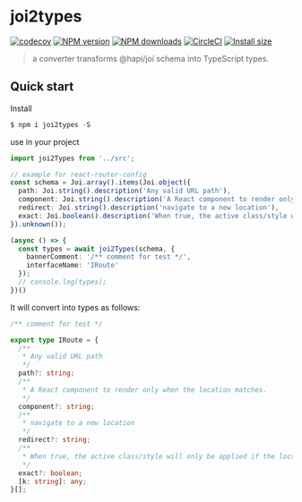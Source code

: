 # joi2types

[![codecov](https://codecov.io/gh/ycjcl868/joi2Types/branch/master/graph/badge.svg)](https://codecov.io/gh/ycjcl868/joi2Types) [![NPM version](https://img.shields.io/npm/v/joi2types.svg?style=flat)](https://npmjs.org/package/joi2types) [![NPM downloads](http://img.shields.io/npm/dm/joi2types.svg?style=flat)](https://npmjs.org/package/joi2types) [![CircleCI](https://circleci.com/gh/ycjcl868/joi2types/tree/master.svg?style=svg)](https://circleci.com/gh/ycjcl868/joi2types/tree/master) [![Install size](https://badgen.net/packagephobia/install/joi2types)](https://packagephobia.now.sh/result?p=joi2types)

> a converter transforms @hapi/joi schema into TypeScript types.

## Quick start

Install

```ts
$ npm i joi2types -S
```

use in your project

```ts
import joi2Types from '../src';

// example for react-router-config
const schema = Joi.array().items(Joi.object({
  path: Joi.string().description('Any valid URL path'),
  component: Joi.string().description('A React component to render only when the location matches.'),
  redirect: Joi.string().description('navigate to a new location'),
  exact: Joi.boolean().description('When true, the active class/style will only be applied if the location is matched exactly.'),
}).unknown());

(async () => {
  const types = await joi2Types(schema, {
    bannerComment: '/** comment for test */',
    interfaceName: 'IRoute'
  });
  // console.log(types);
})()
```

It will convert into types as follows:

```ts
/** comment for test */

export type IRoute = {
  /**
   * Any valid URL path
   */
  path?: string;
  /**
   * A React component to render only when the location matches.
   */
  component?: string;
  /**
   * navigate to a new location
   */
  redirect?: string;
  /**
   * When true, the active class/style will only be applied if the location is matched exactly.
   */
  exact?: boolean;
  [k: string]: any;
}[];
```
